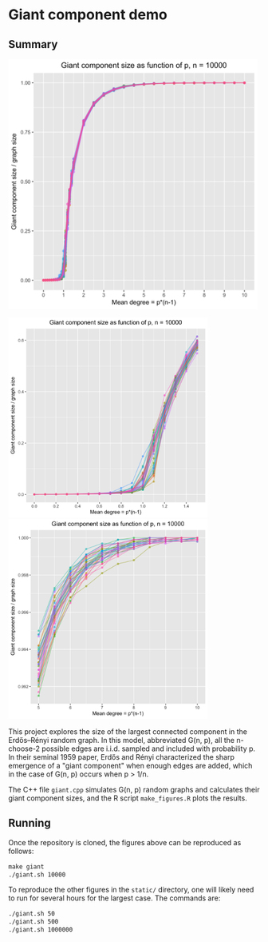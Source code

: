 # Giant component demo

## Summary

<img src="static/giant_summary_n10000.png" height="500" />

<img src="static/giant_summary_n10000_small.png" height="400" /> <img src="static/giant_summary_n10000_big.png" height="400" />

This project explores the size of the largest connected component in the Erdős–Rényi random graph. In this model, abbreviated G(n, p), all the n-choose-2 possible edges are i.i.d. sampled and included with probability p. In their seminal 1959 paper, Erdős and Rényi characterized the sharp emergence of a "giant component" when enough edges are added, which in the case of G(n, p) occurs when p > 1/n.

The C++ file `giant.cpp` simulates G(n, p) random graphs and calculates their giant component sizes, and the R script `make_figures.R` plots the results.

## Running

Once the repository is cloned, the figures above can be reproduced as follows:

    make giant
    ./giant.sh 10000

To reproduce the other figures in the `static/` directory, one will likely need to run for several hours for the largest case. The commands are:

    ./giant.sh 50
    ./giant.sh 500
    ./giant.sh 1000000
